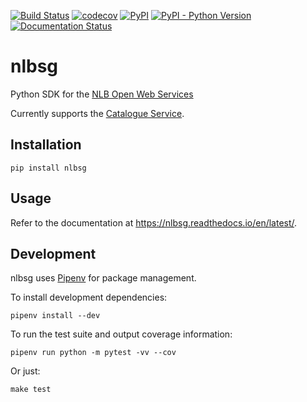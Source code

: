 [![Build Status](https://travis-ci.com/yi-jiayu/nlbsg.svg?branch=master)](https://travis-ci.com/yi-jiayu/nlbsg)
[![codecov](https://codecov.io/gh/yi-jiayu/nlbsg/branch/master/graph/badge.svg)](https://codecov.io/gh/yi-jiayu/nlbsg)
[![PyPI](https://img.shields.io/pypi/v/nlbsg.svg)](https://pypi.org/project/nlbsg/)
[![PyPI - Python Version](https://img.shields.io/pypi/pyversions/nlbsg.svg)](https://pypi.org/project/nlbsg/)
[![Documentation Status](https://readthedocs.org/projects/nlbsg/badge/?version=latest)](https://nlbsg.readthedocs.io/en/latest/?badge=latest)

# nlbsg
Python SDK for the [NLB Open Web Services](http://www.nlb.gov.sg/labs/technical-documentation/)

Currently supports the [Catalogue Service](http://www.nlb.gov.sg/labs/technical-documentation/#catalogue-service).

## Installation

    pip install nlbsg

## Usage

Refer to the documentation at https://nlbsg.readthedocs.io/en/latest/.

## Development

nlbsg uses [Pipenv](https://github.com/pypa/pipenv) for package management.

To install development dependencies:

    pipenv install --dev

To run the test suite and output coverage information:

    pipenv run python -m pytest -vv --cov

Or just:

    make test
